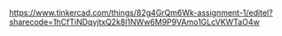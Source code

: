 https://www.tinkercad.com/things/82g4GrQm6Wk-assignment-1/editel?sharecode=1hCfTiNDqvjtxQ2k8l1NWw6M9P9VAmo1GLcVKWTaO4w
